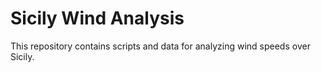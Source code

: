 # Sicily Wind Analysis

This repository contains scripts and data for analyzing wind speeds over Sicily.
